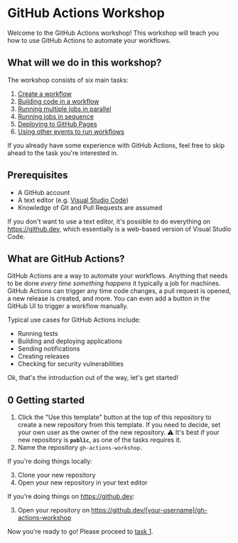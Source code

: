 # GitHub Actions Workshop

Welcome to the GitHub Actions workshop!
This workshop will teach you how to use GitHub Actions to automate your workflows.

## What will we do in this workshop?

The workshop consists of six main tasks:

1. [Create a workflow](./tasks/1/README.md)
2. [Building code in a workflow](./tasks/2/README.md)
3. [Running multiple jobs in parallel](./tasks/3/README.md)
4. [Running jobs in sequence](./tasks/4/README.md)
5. [Deploying to GitHub Pages](./tasks/5/README.md)
6. [Using other events to run workflows](./tasks/6/README.md)

If you already have some experience with GitHub Actions, feel free to skip ahead to the task you're interested in.

## Prerequisites

- A GitHub account
- A text editor (e.g. [Visual Studio Code](https://code.visualstudio.com/))
- Knowledge of Git and Pull Requests are assumed

If you don't want to use a text editor, it's possible to do everything on <https://github.dev>, which essentially is a web-based version of Visual Studio Code.

## What are GitHub Actions?

GitHub Actions are a way to automate your workflows.
Anything that needs to be done _every time something happens_ it typically a job for machines.
GitHub Actions can trigger any time code changes, a pull request is opened, a new release is created, and more.
You can even add a button in the GitHub UI to trigger a workflow manually.

Typical use cases for GitHub Actions include:

- Running tests
- Building and deploying applications
- Sending notifications
- Creating releases
- Checking for security vulnerabilities

Ok, that's the introduction out of the way, let's get started!

## 0 Getting started

1. Click the "Use this template" button at the top of this repository to create a new repository from this template.
   If you need to decide, set your own user as the owner of the new repository.
   ⚠️ It's best if your new repository is **`public`**, as one of the tasks requires it.
2. Name the repository `gh-actions-workshop`.

If you're doing things locally:

3. Clone your new repository
4. Open your new repository in your text editor

If you're doing things on <https://github.dev>:

3. Open your repository on <https://github.dev/[your-username]/gh-actions-workshop>

Now you're ready to go!
Please proceed to [task 1](tasks/1/README.md).
